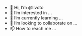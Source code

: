 - 👋 Hi, I’m @livoto
- 👀 I’m interested in ...
- 🌱 I’m currently learning ...
- 💞️ I’m looking to collaborate on ...
- 📫 How to reach me ...

<!---
livoto/livoto is a ✨ special ✨ repository because its `README.md` (this file) appears on your GitHub profile.
You can click the Preview link to take a look at your changes.
--->
